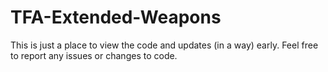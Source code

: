 # TFA-Extended-Weapons
This is just a place to view the code and updates (in a way) early.
Feel free to report any issues or changes to code.
